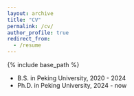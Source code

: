 ```yaml
---
layout: archive
title: "CV"
permalink: /cv/
author_profile: true
redirect_from:
  - /resume
---
```


{% include base_path %}

* B.S. in Peking University, 2020 - 2024
* Ph.D. in Peking University, 2024 - now

